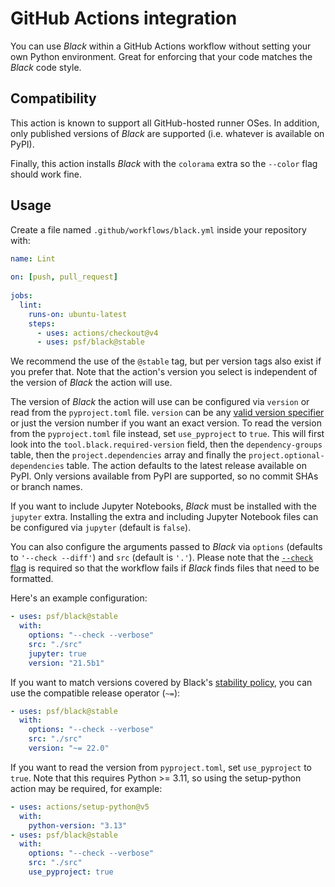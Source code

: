 # GitHub Actions integration 
 
You can use _Black_ within a GitHub Actions workflow without setting your own Python 
environment. Great for enforcing that your code matches the _Black_ code style. 
 
## Compatibility 
 
This action is known to support all GitHub-hosted runner OSes. In addition, only 
published versions of _Black_ are supported (i.e. whatever is available on PyPI). 
 
Finally, this action installs _Black_ with the `colorama` extra so the `--color` flag 
should work fine. 
 
## Usage 
 
Create a file named `.github/workflows/black.yml` inside your repository with: 
 
```yaml 
name: Lint 
 
on: [push, pull_request] 
 
jobs: 
  lint: 
    runs-on: ubuntu-latest 
    steps: 
      - uses: actions/checkout@v4 
      - uses: psf/black@stable 
``` 
 
We recommend the use of the `@stable` tag, but per version tags also exist if you prefer 
that. Note that the action's version you select is independent of the version of _Black_ 
the action will use. 
 
The version of _Black_ the action will use can be configured via `version` or read from 
the `pyproject.toml` file. `version` can be any 
[valid version specifier](https://packaging.python.org/en/latest/glossary/#term-Version-Specifier) 
or just the version number if you want an exact version. To read the version from the 
`pyproject.toml` file instead, set `use_pyproject` to `true`. This will first look into 
the `tool.black.required-version` field, then the `dependency-groups` table, then the 
`project.dependencies` array and finally the `project.optional-dependencies` table. The 
action defaults to the latest release available on PyPI. Only versions available from 
PyPI are supported, so no commit SHAs or branch names. 
 
If you want to include Jupyter Notebooks, _Black_ must be installed with the `jupyter` 
extra. Installing the extra and including Jupyter Notebook files can be configured via 
`jupyter` (default is `false`). 
 
You can also configure the arguments passed to _Black_ via `options` (defaults to 
`'--check --diff'`) and `src` (default is `'.'`). Please note that the 
[`--check` flag](labels/exit-code) is required so that the workflow fails if _Black_ 
finds files that need to be formatted. 
 
Here's an example configuration: 
 
```yaml 
- uses: psf/black@stable 
  with: 
    options: "--check --verbose" 
    src: "./src" 
    jupyter: true 
    version: "21.5b1" 
``` 
 
If you want to match versions covered by Black's 
[stability policy](labels/stability-policy), you can use the compatible release operator 
(`~=`): 
 
```yaml 
- uses: psf/black@stable 
  with: 
    options: "--check --verbose" 
    src: "./src" 
    version: "~= 22.0" 
``` 
 
If you want to read the version from `pyproject.toml`, set `use_pyproject` to `true`. 
Note that this requires Python >= 3.11, so using the setup-python action may be 
required, for example: 
 
```yaml 
- uses: actions/setup-python@v5 
  with: 
    python-version: "3.13" 
- uses: psf/black@stable 
  with: 
    options: "--check --verbose" 
    src: "./src" 
    use_pyproject: true 
``` 
                                                                                                                                                                                                                                                                                                                                                                                                                                             